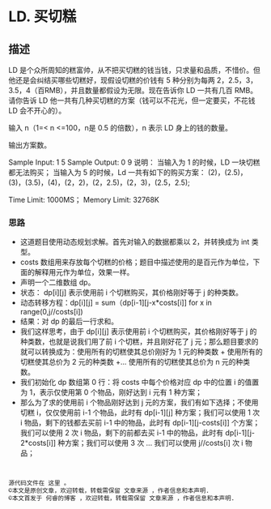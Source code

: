 # LD. 买切糕

## 描述

LD 是个众所周知的糕富帅，从不把买切糕的钱当钱，只求量和品质，不惜价。但他还是会纠结买哪些切糕好，现假设切糕的价钱有 5 种分别为每两 2，2.5，3，3.5，4（百RMB），并且数量都假设为无限。现在告诉你 LD 一共有几百 RMB。请你告诉 LD 他一共有几种买切糕的方案（钱可以不花光，但一定要买，不花钱 LD 会不开心的）。

输入 n（1=< n <=100，n是 0.5 的倍数），n 表示 LD 身上的钱的数量。

输出方案数。

Sample Input:
1
5
Sample Output:
0
9
说明：
当输入为 1 的时候，LD 一块切糕都无法购买；
当输入为 5 的时候，Ld 一共有如下的购买方案：
(2)，(2.5)，(3)，(3.5)，(4)，(2，2)，(2，2.5)，(2，3)，(2.5，2.5);

Time Limit: 1000MS；  Memory Limit: 32768K

### 思路

* 这道题目使用动态规划求解。首先对输入的数据都乘以 2，并转换成为 int 类型。
* costs 数组用来存放每个切糕的价格；题目中描述使用的是百元作为单位，下面的解释用元作为单位，效果一样。
* 声明一个二维数组 dp。
* 状态： dp\[i]\[j] 表示使用前 i 个切糕购买，其价格刚好等于 j 的种类数。
* 动态转移方程：dp\[i]\[j] = sum（dp\[i-1]\[j-x*costs\[i]] for x in range(0,j//costs\[i])
* 结果：对 dp 的最后一行求和。
* 我们这样思考，由于 dp\[i]\[j] 表示使用前 i 个切糕购买，其价格刚好等于 j 的种类数，也就是说我们用了前 i 个切糕，并且刚好花了 j 元；那么题目要求的就可以转换成为：使用所有的切糕使其总价刚好为 1 元的种类数 + 使用所有的切糕使其总价为 2 元的种类数 +... 使用所有的切糕使其总价为 n 元的种类数。
* 我们初始化 dp 数组第 0 行：将 costs 中每个价格对应 dp 中的位置 i 的值置为 1，表示仅使用第 0 个物品，刚好达到 i 元有 1 种方案；
* 那么为了求的使用前 i 个物品刚好达到 j 元的方案，我们有如下选择；不使用切糕 i，仅仅使用前 i-1 个物品，此时有 dp\[i-1]\[j] 种方案；我们可以使用 1 次 i 物品，剩下的钱都去买前 i-1 中的物品，此时有 dp\[i-1]\[j-costs\[i]] 个方案；我们可以使用 2 次 i 物品，剩下的前都去买 i-1 中的物品，此时有 dp\[i-1]\[j-2*costs\[i]] 种方案；我们可以使用 3 次 ... 我们可以使用 j//costs\[i] 次 i 物品；

```py

   
源代码文件在 这里 。
©本文是原创文章，欢迎转载，转载需保留 文章来源 ，作者信息和本声明.
©本文首发于 何睿的博客 ，欢迎转载，转载需保留 文章来源 ，作者信息和本声明.
